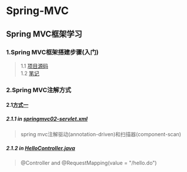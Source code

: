 # Spring-MVC

## Spring MVC框架学习

### 1.Spring MVC框架搭建步骤(入门)
>1.1 [项目源码](https://github.com/DaCang/Spring-MVC/tree/master/msMVC01)<br/>
>1.2 [笔记](https://github.com/DaCang/Spring-MVC/blob/master/note/NOTE01.md)

### 2.Spring MVC注解方式
#### 2.1[方式一](https://github.com/DaCang/Spring-MVC/tree/master/SpringMVC02)
##### 2.1.1 in [springmvc02-servlet.xml](https://github.com/DaCang/Spring-MVC/blob/master/SpringMVC02/WebContent/WEB-INF/springmvc02-servlet.xml) 

>spring mvc注解驱动(annotation-driven)和扫描器(component-scan) 

##### 2.1.2 in [HelloController.java](https://github.com/DaCang/Spring-MVC/blob/master/SpringMVC02/src/com/songyl/webmvc/controller/HelloController.java)

>@Controller and  @RequestMapping(value = "/hello.do")
     
   
